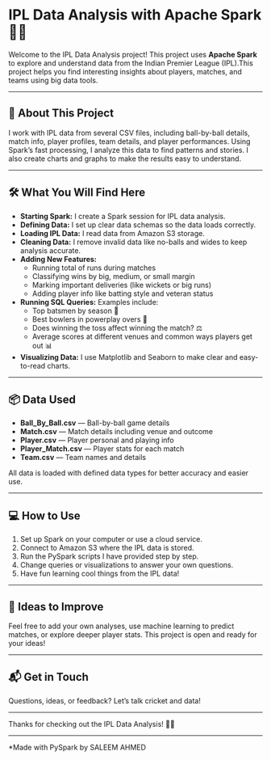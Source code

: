 # IPL Data Analysis with Apache Spark 🏏🔥

Welcome to the IPL Data Analysis project! This project uses **Apache Spark** to explore and understand data from the Indian Premier League (IPL).This project helps you find interesting insights about players, matches, and teams using big data tools.

---

## 🚀 About This Project

I work with IPL data from several CSV files, including ball-by-ball details, match info, player profiles, team details, and player performances. Using Spark’s fast processing, I analyze this data to find patterns and stories. I also create charts and graphs to make the results easy to understand.

---

## 🛠️ What You Will Find Here

- **Starting Spark:** I create a Spark session for IPL data analysis.
- **Defining Data:** I set up clear data schemas so the data loads correctly.
- **Loading IPL Data:** I read data from Amazon S3 storage.
- **Cleaning Data:** I remove invalid data like no-balls and wides to keep analysis accurate.
- **Adding New Features:** 
  - Running total of runs during matches
  - Classifying wins by big, medium, or small margin
  - Marking important deliveries (like wickets or big runs)
  - Adding player info like batting style and veteran status
- **Running SQL Queries:** Examples include:
  - Top batsmen by season 🏅
  - Best bowlers in powerplay overs 💨
  - Does winning the toss affect winning the match? ⚖️
  - Average scores at different venues and common ways players get out 📊
- **Visualizing Data:** I use Matplotlib and Seaborn to make clear and easy-to-read charts.

---

## 📦 Data Used

- **Ball_By_Ball.csv** — Ball-by-ball game details
- **Match.csv** — Match details including venue and outcome
- **Player.csv** — Player personal and playing info
- **Player_Match.csv** — Player stats for each match
- **Team.csv** — Team names and details

All data is loaded with defined data types for better accuracy and easier use.

---

## 💻 How to Use

1. Set up Spark on your computer or use a cloud service.
2. Connect to Amazon S3 where the IPL data is stored.
3. Run the PySpark scripts I have provided step by step.
4. Change queries or visualizations to answer your own questions.
5. Have fun learning cool things from the IPL data!

---

## 🙌 Ideas to Improve

Feel free to add your own analyses, use machine learning to predict matches, or explore deeper player stats. This project is open and ready for your ideas!

---

## 📬 Get in Touch

Questions, ideas, or feedback? Let’s talk cricket and data!

---

Thanks for checking out the IPL Data Analysis! 🏏💡  


---

*Made with PySpark by SALEEM AHMED
